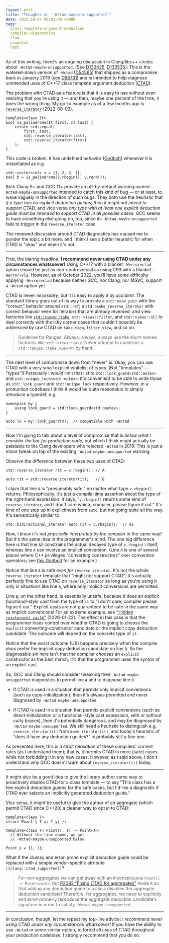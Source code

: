 ```yaml
---
layout: post
title: "Thoughts on `-Wctad-maybe-unsupported`"
date: 2022-10-07 00:01:00 +0000
tags:
  class-template-argument-deduction
  compiler-diagnostics
  llvm
  proposal
  rant
---
```


As of this writing, there's an ongoing discussion in Clang/libc++ circles
about `-Wctad-maybe-unsupported`. (See [D133425](https://reviews.llvm.org/D133425),
[D133535](https://reviews.llvm.org/D133535).) This is the watered-down version
of `-Wctad` ([D54565](https://reviews.llvm.org/D54565)) that shipped as a compromise back in January 2019
(see [D56731](https://reviews.llvm.org/D56731)) and is intended to help diagnose
unintended uses of C++17 class template argument deduction ([CTAD](/blog/2019/08/02/the-tough-guide-to-cpp-acronyms/#ctad)).

The problem with CTAD as a feature is that it is easy to use without even realizing
that you're using it — and then, maybe one percent of the time, it does the wrong thing.
My go-to example as of a few months ago is [`reverse_iterator`](/blog/2022/08/02/reverse-iterator-ctad/) (2022-08-02).

    template<class It>
    bool is_palindrome(It first, It last) {
        return std::equal(
            first, last,
            std::reverse_iterator(last),
            std::reverse_iterator(first)
        );
    }

This code is broken: it has undefined behavior ([Godbolt](https://godbolt.org/z/qxajb6MvW))
whenever it is instantiated as e.g.

    std::vector<int> v = {1, 2, 2, 1};
    bool b = is_palindrome(v.rbegin(), v.rend());

Both Clang 9+ and GCC 11+ provide an off-by-default warning named `-Wctad-maybe-unsupported`
intended to catch this kind of bug — or at least, to wave vaguely in the direction of such bugs.
They both use the heuristic that _if a type has no explicit deduction guides, then it might not
intend to support CTAD_, and vice versa _any type with at least one explicit deduction guide
must be intended to support CTAD in all possible cases._ GCC seems to have something else going
on, too, since its `-Wctad-maybe-unsupported` fails to trigger in the `reverse_iterator` case.

The renewed discussion around CTAD diagnostics has caused me to ponder the topic a bit more,
and I think I see a better heuristic for when CTAD is "okay" and when it's not.

----

First, the blaring headline: **I recommend never using CTAD under any circumstances whatsoever!**
Using C++17 with a blanket `-Werror=ctad` option should be just as non-controversial as using
C99 with a blanket `-Werror=vla`. However, as of October 2022, you'll have some difficulty applying
`-Werror=ctad` because neither GCC, nor Clang, nor MSVC, support a `-Wctad` option yet.

CTAD is never _necessary_, but it is easy to apply it by _accident_. The standard library
goes out of its way to provide a `std::make_pair` with the "correct" behavior around `std::ref`;
a `std::make_reverse_iterator` with correct behavior even for iterators that are already reversed;
and view factories like [`std::views::take`](https://en.cppreference.com/w/cpp/ranges/take_view),
`std::views::filter`, and `std::views::all` to deal correctly with
the icky corner cases that couldn't possibly be addressed by raw CTAD on `take_view`,
`filter_view`, and so on.

> Guideline for Ranges: Always, always, always use the short-named factories like `std::views::take`.
> Never attempt to construct a `std::ranges::take_view<V>` by hand.

----

The next level of compromise down from "never" is: Okay, you can use CTAD with a very small
explicit whitelist of types. (Not "templates" — "types"!) Personally I would limit that list
to `std::lock_guard<std::mutex>` and `std::unique_lock<std::mutex>`: it's convenient to be able
to write those as `std::lock_guard` and `std::unique_lock` respectively. However, in a production
codebase I think it would be quite reasonable to simply introduce a typedef, e.g.

    namespace my {
        using lock_guard = std::lock_guard<std::mutex>;
    }

    auto lk = my::lock_guard(m);  // compatible with -Wctad

----

Now I'm going to talk about a level of compromise that is _below what I consider the bar for production code,_
but which I think might actually be palatable to the Clang developers who rejected `-Wctad` in 2019.
This is just a minor tweak on top of the existing `-Wctad-maybe-unsupported` warning.

Observe the difference between these two uses of CTAD:

    std::reverse_iterator rit = v.rbegin(); // A

    auto rit = std::reverse_iterator(it);   // B

I claim that line `A` is "presumably safe," no matter what type `v.rbegin()` returns. Philosophically, it's
just a compile-time assertion about the type of the right-hand expression: it says, "`v.rbegin()`
returns some kind of `reverse_iterator`, and I don't care which; compiler, please figure it out."
It's kind of one step up in explicitness from `auto`, but not going quite all the way. It's semantically
similar to

    std::bidirectional_iterator auto rit = v.rbegin();  // A2

Now, I know it's not _physically interpreted by the compiler_ in the same way! But it's the
same idea in the programmer's mind. The one big difference here is that line `A2` constrains
the actual decayed type of `v.rbegin()` itself, whereas line `A` can involve an implicit conversion.
(Line `A` is one of several places where C++ privileges "converting constructors" over conversion operators;
see [this Godbolt](https://godbolt.org/z/546bfe9z6) for an example.)

Notice that line `A` is safe _even for `reverse_iterator`._ It's not the whole `reverse_iterator` template
that "might not support CTAD"; it's actually perfectly fine to use CTAD on `reverse_iterator` as long
as you're using it only in situations like line `A`, where only implicit conversions are permitted.

Line `B`, on the other hand, is essentially unsafe, because it does an _explicit functional-style cast_
from the type of `it` to "I don't care; compiler please figure it out." Explicit casts are not
guaranteed to be safe in the same way as implicit conversions! For an extreme example, see
["Hidden `reinterpret_cast`s"](/blog/2020/01/22/expression-list-in-functional-cast/) (2020-01-22).
The effect in this case is that the programmer loses control over whether CTAD is going
to choose the `explicit` converting-constructor candidate or the implicit copy deduction candidate.
The outcome will depend on the concrete type of `it`.

Notice that the worst outcome (UB) happens precisely when the compiler _does_ prefer the
implicit copy deduction candidate on line `B`. So the diagnosable sin here isn't that the compiler
_chooses_ an `explicit` constructor as the best match; it's that the programmer uses the _syntax_ of an explicit cast.

So, GCC and Clang should consider tweaking their `-Wctad-maybe-unsupported` diagnostics to permit
line `A` and to diagnose line `B`:

* If CTAD is used in a situation that permits only implicit conversions (such as copy-initialization),
    then it's always permitted and never diagnosed by `-Wctad-maybe-unsupported`.

* If CTAD is used in a situation that permits explicit conversions (such as direct-initialization or
    a functional-style cast expression, with or without curly braces), then it's potentially dangerous,
    and may be diagnosed by `-Wctad-maybe-unsupported`. We still need a heuristic to distinguish
    e.g. `reverse_iterator(it)` from `move_iterator(it)`, and today's heuristic of "does it have
    any deduction guides?" is probably still a fine one.

As presented here, this is a strict _relaxation_ of these compilers' current rules (as I understand them);
that is, it permits CTAD in more (safe) cases while not forbidding it in any new cases. However,
as I said above, I don't understand why GCC doesn't warn about `reverse_iterator(it)` today.

----

It might also be a good idea to give the library author some way to proactively disable CTAD
for a class template — to say "This class has a few explicit deduction guides for the safe cases,
but I'd like a diagnostic if CTAD ever selects an implicitly generated deduction guide."

Vice versa, it might be useful to give the author of an aggregate (which permit CTAD since C++20)
a cleaner way to opt _in_ to CTAD:

    template<class T>
    struct Point { T x; T y; };

    template<class T> Point(T, T) -> Point<T>;
      // Without the line above, we get
      // -Wctad-maybe-unsupported below

    Point p = {1, 2};

What if the clumsy and error-prone explicit deduction guide could be replaced with a simple
vendor-specific attribute `[[clang::ctad_supported]]`?

> For non-aggregates we can get away with an inconspicuous `Point() -> Point<void>`,
> but [P2082 "Fixing CTAD for aggregates"](https://www.open-std.org/jtc1/sc22/wg21/docs/papers/2020/p2082r1.pdf)
> made it so that adding any deduction guide to a class disables the aggregate deduction candidate!
> Therefore, for aggregates, we need to explicitly and error-prone-ly reproduce the aggregate
> deduction candidate's signature in order to satisfy `-Wctad-maybe-unsupported`.

----

In conclusion, though, let me repeat my top-line advice:
*I recommend never using CTAD under any circumstances whatsoever!*
If you have the ability to use `-Wctad` or some similar option, to forbid all uses of CTAD
throughout your production codebase, I strongly recommend that you do so.
